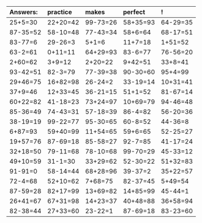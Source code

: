 | Answers: | practice | makes | perfect | ! |
| :--- | :--- | :--- | :--- | :--- |
| 25+5=30 | 22+20=42 | 99-73=26 | 58+35=93 | 64-29=35 | 
| 87-35=52 | 58-10=48 | 77-43=34 | 58+6=64 | 68-17=51 | 
| 83-77=6 | 29-26=3 | 5+1=6 | 11+7=18 | 1+51=52 | 
| 63-2=61 | 0+11=11 | 64+29=93 | 83-6=77 | 76-56=20 | 
| 2+60=62 | 3+9=12 | 2+20=22 | 9+42=51 | 33+8=41 | 
| 93-42=51 | 82-3=79 | 77-39=38 | 90-30=60 | 95+4=99 | 
| 29+46=75 | 16+82=98 | 26-24=2 | 33-19=14 | 10+31=41 | 
| 37+9=46 | 12+33=45 | 36-21=15 | 51+1=52 | 81-67=14 | 
| 60+22=82 | 41-18=23 | 73+24=97 | 10+69=79 | 94-46=48 | 
| 85-36=49 | 74-43=31 | 57-18=39 | 86-4=82 | 56-20=36 | 
| 38-19=19 | 99-22=77 | 95-30=65 | 60-8=52 | 44-36=8 | 
| 6+87=93 | 59+40=99 | 11+54=65 | 59+6=65 | 52-25=27 | 
| 19+57=76 | 87-69=18 | 85-58=27 | 92-7=85 | 41-17=24 | 
| 32+18=50 | 79-11=68 | 78-10=68 | 99-70=29 | 45-33=12 | 
| 49+10=59 | 31-1=30 | 33+29=62 | 52-30=22 | 51+32=83 | 
| 91-91=0 | 58-14=44 | 68+28=96 | 39-37=2 | 35+22=57 | 
| 72-4=68 | 52+10=62 | 7+68=75 | 82-37=45 | 5+49=54 | 
| 87-59=28 | 82+17=99 | 13+69=82 | 14+85=99 | 45-44=1 | 
| 26+41=67 | 67+31=98 | 14+23=37 | 40+48=88 | 36+58=94 | 
| 82-38=44 | 27+33=60 | 23-22=1 | 87-69=18 | 83-23=60 | 
